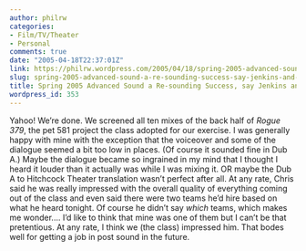 ```yaml
---
author: philrw
categories:
- Film/TV/Theater
- Personal
comments: true
date: "2005-04-18T22:37:01Z"
link: https://philrw.wordpress.com/2005/04/18/spring-2005-advanced-sound-a-re-sounding-success-say-jenkins-and-holman/
slug: spring-2005-advanced-sound-a-re-sounding-success-say-jenkins-and-holman
title: Spring 2005 Advanced Sound a Re-sounding Success, say Jenkins and Holman
wordpress_id: 353
---
```


Yahoo! We’re done. We screened all ten mixes of the back half of _Rogue 379_, the pet 581 project the class adopted for our exercise. I was generally happy with mine with the exception that the voiceover and some of the dialogue seemed a bit too low in places. (Of course it sounded fine in Dub A.) Maybe the dialogue became so ingrained in my mind that I thought I heard it louder than it actually was while I was mixing it. OR maybe the Dub A to Hitchcock Theater translation wasn’t perfect after all. At any rate, Chris said he was really impressed with the overall quality of everything coming out of the class and even said there were two teams he’d hire based on what he heard tonight. Of course he didn’t say _which_ teams, which makes me wonder.... I’d like to think that mine was one of them but I can’t be that pretentious. At any rate, I think we (the class) impressed him. That bodes well for getting a job in post sound in the future.